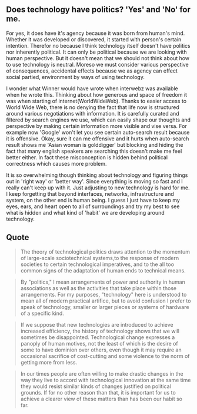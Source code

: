 ## Does technology have politics? 'Yes' and 'No' for me. 

For yes, it does have it's agency because it was born from human's mind. Whether it was developed or discovered, it started with person's certain intention. Therefor no because I think technology itself doesn't have politics nor inherently political. It can only be political because we are looking with human perspective. But it doesn't mean that we should not think about how to use technology is neutral. Moreso we must consider various perspective of consequences, accidental effects because we as agency can effect social partied, environment by ways of using technology. 

  I wonder what Winner would have wrote when interwebz was available when he wrote this. Thinking about how generous and space of freedom it was when starting of internet(WorldWideWeb). Thanks to easier access to World Wide Web, there is no denying the fact that life now is structured around various negotiations with information. It is carefully curated and filtered by search engines we use, which can easily shape our thoughts and perspective by making certain information more visible and vise versa. For example now 'Google' won't let you see certain auto-search result because it is offensive. Okay, sure it can me offensive and it hurts when auto-search result shows me 'Asian woman is golddigger' but blocking and hiding the fact that many english speakers are searching this doesn't make me feel better either. In fact these misconception is hidden behind political correctness which causes more problem. 

  It is so overwhelming though thinking about technology and figuring things out in 'right way' or 'better way'. Since everything is moving so fast and I really can't keep up with it. Just adjusting to new technology is hard for me. I keep forgetting that beyond interfaces, networks, infrastructure and system, on the other end is human being. I guess I just have to keep my eyes, ears, and heart open to all of surroundings and try my best to see what is hidden and what kind of 'habit' we are developing around technology.

## Quote
> The theory of technological politics draws attention to the momentum of large-scale sociotechnical systems,to the response of modern societies to certain technological imperatives, and to the all too common signs of the adaptation of human ends to technical means.

> By "politics," I mean arrangements of power and authority in human associations as well as the activities that take place within those arrangements. For my purposes, "technology" here is understood to mean all of modern practical artifice, but to avoid confusion I prefer to speak of technology, smaller or larger pieces or systems of hardware of a specific kind.

>If we suppose that new technologies are introduced to achieve increased efficiency, the history of technology shows that we will sometimes be disappointed. Technological change expresses a panoply of human motives, not the least of which is the desire of some to have dominion over others, even though it may require an occasional sacrifice of cost-cutting and some violence to the norm of getting more from less.

>  In our times people are often willing to make drastic changes in the way they live to accord with technological innovation at the same time they would resist similar kinds of changes justified on political grounds. If for no other reason than that, it is important for us to achieve a clearer view of these matters than has been our habit so far.

